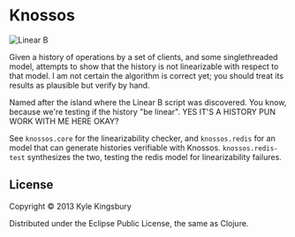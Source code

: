 # Knossos

<img src="https://raw.github.com/aphyr/knossos/master/doc/linear-b.jpg" alt="Linear B" />

Given a history of operations by a set of clients, and some singlethreaded
model, attempts to show that the history is not linearizable with respect to
that model. I am not certain the algorithm is correct yet; you should treat its
results as plausible but verify by hand.

Named after the island where the Linear B script was discovered. You know,
because we're testing if the history "be linear". YES IT'S A HISTORY PUN WORK
WITH ME HERE OKAY?

See `knossos.core` for the linearizability checker, and `knossos.redis` for an
model that can generate histories verifiable with Knossos. `knossos.redis-test`
synthesizes the two, testing the redis model for linearizability failures.

## License

Copyright © 2013 Kyle Kingsbury

Distributed under the Eclipse Public License, the same as Clojure.
